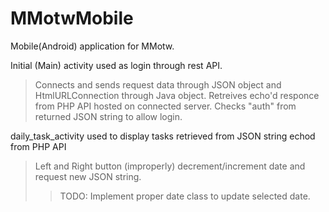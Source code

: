 # MMotwMobile
Mobile(Android) application for MMotw.

Initial (Main) activity used as login through rest API. 
>Connects and sends request data through JSON object and HtmlURLConnection through Java object.
>Retreives echo'd responce from PHP API hosted on connected server. 
>Checks "auth" from returned JSON string to allow login.

daily_task_activity used to display tasks retrieved from JSON string echod from PHP API
>Left and Right button (improperly) decrement/increment date and request new JSON string. 
>>TODO: Implement proper date class to update selected date.
